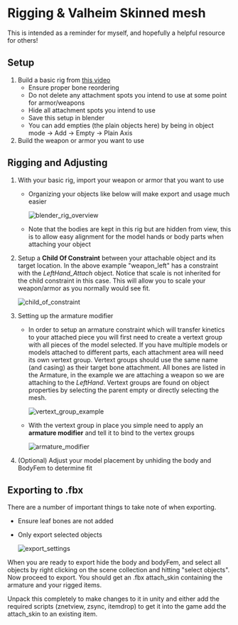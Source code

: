 # Rigging & Valheim Skinned mesh

This is intended as a reminder for myself, and hopefully a helpful resource for others!

## Setup
1. Build a basic rig from [this video](https://youtu.be/49UwGWslQeY)
    - Ensure proper bone reordering
    - Do not delete any attachment spots you intend to use at some point for armor/weapons
    - Hide all attachment spots you intend to use
    - Save this setup in blender
    - You can add empties (the plain objects here) by being in object mode -> Add -> Empty -> Plain Axis
2. Build the weapon or armor you want to use

## Rigging and Adjusting
1. With your basic rig, import your weapon or armor that you want to use
    - Organizing your objects like below will make export and usage much easier 

        ![blender_rig_overview](https://i.imgur.com/RMr49pQ.png)
    - Note that the bodies are kept in this rig but are hidden from view, this is to allow easy alignment for the model hands or body parts when attaching your object

2. Setup a **Child Of Constraint** between your attachable object and its target location. In the above example "weapon_left" has a constraint with the _LeftHand_Attach_ object. Notice that scale is not inherited for the child constraint in this case. This will allow you to scale your weapon/armor as you normally would see fit.

    ![child_of_constraint](https://i.imgur.com/dGQW0SQ.png)

3. Setting up the armature modifier
    * In order to setup an armature constraint which will transfer kinetics to your attached piece you will first need to create a vertext group with all pieces of the model selected. If you have multiple models or models attached to different parts, each attachment area will need its own vertext group. Vertext groups should use the same name (and casing) as their target bone attachment. All bones are listed in the Armature, in the example we are attaching a weapon so we are attaching to the _LeftHand_. Vertext groups are found on object properties by selecting the parent empty or directly selecting the mesh.

        ![vertext_group_example](https://i.imgur.com/nKH2Hz4.png)
    
    * With the vertext group in place you simple need to apply an **armature modifier** and tell it to bind to the vertex groups

        ![armature_modifier](https://i.imgur.com/YEqLnTU.png)


4. (Optional) Adjust your model placement by unhiding the body and BodyFem to determine fit

## Exporting to .fbx

There are a number of important things to take note of when exporting.
* Ensure leaf bones are not added
* Only export selected objects

    ![export_settings](https://i.imgur.com/7HLKDvB.png)

When you are ready to export hide the body and bodyFem, and select all objects by right clicking on the scene collection and hitting "select objects". Now proceed to export. You should get an .fbx attach_skin containing the armature and your rigged items.

Unpack this completely to make changes to it in unity and either add the required scripts (znetview, zsync, itemdrop) to get it into the game add the attach_skin to an existing item.